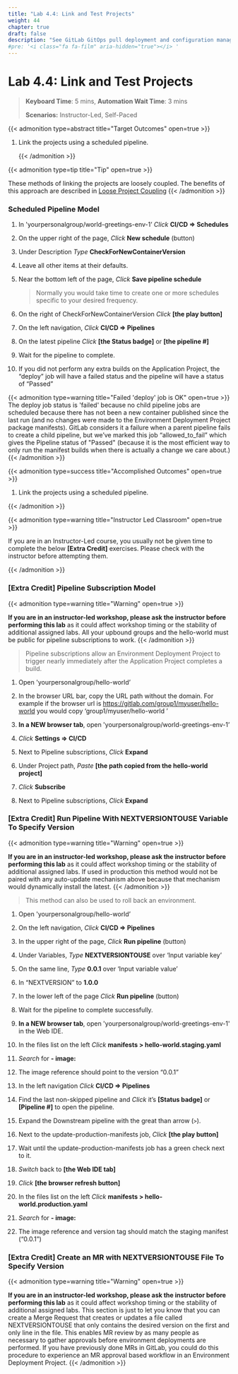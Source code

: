 ```yaml
---
title: "Lab 4.4: Link and Test Projects"
weight: 44
chapter: true
draft: false
description: "See GitLab GitOps pull deployment and configuration management in action."
#pre: '<i class="fa fa-film" aria-hidden="true"></i> '
---
```


# Lab 4.4: Link and Test Projects

> **Keyboard Time**: 5 mins, **Automation Wait Time**: 3 mins
>
> **Scenarios:** Instructor-Led, Self-Paced

{{< admonition type=abstract title="Target Outcomes" open=true >}}

1. Link the projects using a scheduled pipeline.

   {{< /admonition >}}

{{< admonition type=tip title="Tip" open=true >}}

These methods of linking the projects are loosely coupled. The benefits of this approach are described in [Loose Project Coupling](https://gitlab.com/groups/guided-explorations/gl-k8s-agent/gitops/-/wikis/home#loose-project-coupling) 
{{< /admonition >}}

### Scheduled Pipeline Model

1. In 'yourpersonalgroup/world-greetings-env-1’ *Click* **CI/CD => Schedules**

2. On the upper right of the page, *Click* **New schedule** (button)

3. Under Description *Type* **CheckForNewContainerVersion**

4. Leave all other items at their defaults.

5. Near the bottom left of the page, *Click* **Save pipeline schedule**

   > Normally you would take time to create one or more schedules specific to your desired frequency.

6. On the right of CheckForNewContainerVersion *Click* **[the play button]**

7. On the left navigation, *Click* **CI/CD => Pipelines**

8. On the latest pipeline *Click* **[the Status badge]** or **[the pipeline \#]**

9. Wait for the pipeline to complete.

10. If you did not perform any extra builds on the Application Project, the “deploy” job will have a failed status and the pipeline will have a status of “Passed”

   {{< admonition type=warning title="Failed 'deploy' job is OK" open=true >}}
The deploy job status is 'failed' because no child pipeline jobs are scheduled because there has not been a new container published since the last run (and no changes were made to the Environment Deployment Project package manifests). GitLab considers it a failure when a parent pipeline fails to create a child pipeline, but we’ve marked this job “allowed_to_fail” which gives the Pipeline status of "Passed" (because it is the most efficient way to only run the manifest builds when there is actually a change we care about.)
   {{< /admonition >}}

{{< admonition type=success title="Accomplished Outcomes" open=true >}}

1. Link the projects using a scheduled pipeline.

{{< /admonition >}}

{{< admonition type=warning title="Instructor Led Classroom" open=true >}}

If you are in an Instructor-Led course, you usually not be given time to complete the below **[Extra Credit]** exercises. Please check with the instructor before attempting them.

{{< /admonition >}}

### [Extra Credit] Pipeline Subscription Model

{{< admonition type=warning title="Warning" open=true >}}

**If you are in an instructor-led workshop, please ask the instructor before performing this lab** as it could affect workshop timing or the stability of additional assigned labs. All your upbound groups and the hello-world must be public for pipeline subscriptions to work.
{{< /admonition >}}

> Pipeline subscriptions allow an Environment Deployment Project to trigger nearly immediately after the Application Project completes a build.

1. Open 'yourpersonalgroup/hello-world’

2. In the browser URL bar, copy the URL path without the domain. For example if the browser url is https://gitlab.com/group1/myuser/hello-world you would copy ‘group1/myuser/hello-world ’

3. **In a NEW browser tab**, open 'yourpersonalgroup/world-greetings-env-1’

4. *Click* **Settings => CI/CD**

5. Next to Pipeline subscriptions, *Click* **Expand**

6. Under Project path, *Paste* **[the path copied from the hello-world project]**

7. *Click* **Subscribe**

8. Next to Pipeline subscriptions, *Click* **Expand**

### [Extra Credit] Run Pipeline With NEXTVERSIONTOUSE Variable To Specify Version

{{< admonition type=warning title="Warning" open=true >}}

**If you are in an instructor-led workshop, please ask the instructor before performing this lab** as it could affect workshop timing or the stability of additional assigned labs. If used in production this method would not be paired with any auto-update mechanism above because that mechanism would dynamically install the latest.
{{< /admonition >}}

> This method can also be used to roll back an environment.

1. Open 'yourpersonalgroup/hello-world’

2. On the left navigation, *Click* **CI/CD => Pipelines**

3. In the upper right of the page, *Click* **Run pipeline** (button)

4. Under Variables, *Type* **NEXTVERSIONTOUSE** over ‘Input variable key’

5. On the same line, *Type* **0.0.1** over ‘Input variable value’

6. In  “NEXTVERSION” to **1.0.0**
7. In the lower left of the page *Click* **Run pipeline** (button)
8. Wait for the pipeline to complete successfully.
9. **In a NEW browser tab**, open 'yourpersonalgroup/world-greetings-env-1' in the Web IDE.

10. In the files list on the left *Click* **manifests > hello-world.staging.yaml**

11. *Search* for **- image:**

12. The image reference should point to the version “0.0.1”
13. In the left navigation *Click* **CI/CD => Pipelines**
14. Find the last non-skipped pipeline and *Click* it’s **[Status badge]** or **[Pipeline \#]** to open the pipeline.
15. Expand the Downstream pipeline with the great than arrow (`>`).
16. Next to the update-production-manifests job, *Click* **[the play button]**
17. Wait until the update-production-manifests job has a green check next to it.
18. *Switch* back to **[the Web IDE tab]**
19. *Click* **[the browser refresh button]**
20. In the files list on the left *Click* **manifests > hello-world.production.yaml**
21. *Search* for **- image:**
22. The image reference and version tag should match the staging manifest (“0.0.1”)

### [Extra Credit] Create an MR with NEXTVERSIONTOUSE File To Specify Version

{{< admonition type=warning title="Warning" open=true >}}

**If you are in an instructor-led workshop, please ask the instructor before performing this lab** as it could affect workshop timing or the stability of additional assigned labs. This section is just to let you know that you can create a Merge Request that creates or updates a file called NEXTVERSIONTOUSE that only contains the desired version on the first and only line in the file. This enables MR review by as many people as necessary to gather approvals before environment deployments are performed. If you have previously done MRs in GitLab, you could do this procedure to experience an MR approval based workflow in an Environment Deployment Project. 
{{< /admonition >}}
